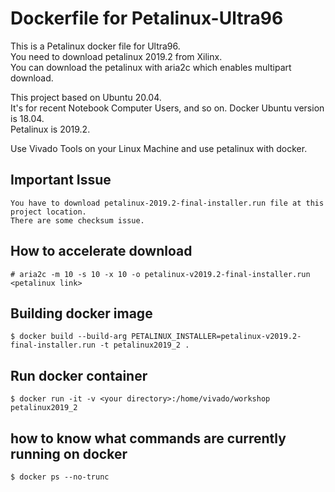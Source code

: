 # Dockerfile for Petalinux-Ultra96

This is a Petalinux docker file for Ultra96.  
You need to download petalinux 2019.2 from Xilinx.  
You can download the petalinux with aria2c which enables multipart download.  

This project based on Ubuntu 20.04.  
It's for recent Notebook Computer Users, and so on.
Docker Ubuntu version is 18.04.  
Petalinux is 2019.2.  

Use Vivado Tools on your Linux Machine and use petalinux with docker.  

## Important Issue
```
You have to download petalinux-2019.2-final-installer.run file at this project location.
There are some checksum issue.
```

## How to accelerate download
```
# aria2c -m 10 -s 10 -x 10 -o petalinux-v2019.2-final-installer.run <petalinux link>
```

## Building docker image
```
$ docker build --build-arg PETALINUX_INSTALLER=petalinux-v2019.2-final-installer.run -t petalinux2019_2 .
```

## Run docker container
```
$ docker run -it -v <your directory>:/home/vivado/workshop petalinux2019_2
```

## how to know what commands are currently running on docker
```
$ docker ps --no-trunc
```
